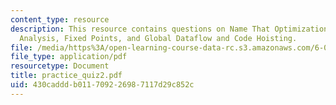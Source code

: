 ```yaml
---
content_type: resource
description: This resource contains questions on Name That Optimization, Dead Variable
  Analysis, Fixed Points, and Global Dataflow and Code Hoisting.
file: /media/https%3A/open-learning-course-data-rc.s3.amazonaws.com/6-035-computer-language-engineering-sma-5502-fall-2005/430cadddb011709226987117d29c852c_practice_quiz2.pdf
file_type: application/pdf
resourcetype: Document
title: practice_quiz2.pdf
uid: 430caddd-b011-7092-2698-7117d29c852c
---
```

